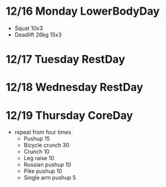 # 12/16 Monday LowerBodyDay
* Squat 10x3
* Deadlift 26kg 15x3

# 12/17 Tuesday RestDay

# 12/18 Wednesday RestDay

# 12/19 Thursday CoreDay
* repeat from four times
  * Pushup 15
  * Bicycle crunch 30
  * Crunch 10
  * Leg raise 10
  * Russian pushup 10
  * Pike pushup 10
  * Single arm pushup 5
